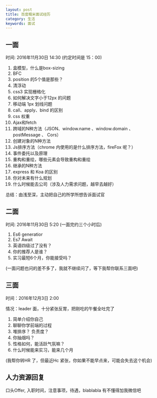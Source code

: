 ```yaml
---
layout: post
title: 百度糯米面试经历
category: 生活
keywords: 面试
---
```


## 一面

时间: 2016年11月30日 14:30 (约定时间是 15：00)

1. 盒模型，什么是box-sizing
2. BFC
3. position 的5个值是那些？
4. 清浮动
5. css3 实现栅格化
6. 如何解决文字小于12px 的问题
7. 移动端 1px 划线问题
8. call、apply、bind 的区别
9. css 权重
10. Ajax和fetch
11. 跨域的N种方法（JSON、window.name 、window.domain 、 postMessage 、 Cors）
12. 创建对象的N种方法
13.  Js排序方法（chrome 内使用的是什么排序方法，fireFox 呢？）
14. 事件委托以及原理
15. 重构和重绘，哪些元素会导致重构和重绘
16. 继承的N种方法
17. express 和 Koa 的区别
18. 你对未来有什么规划
19. 什么时候能去公司（涉及人力需求问题，越早去越好）

总结：由浅至深，主动把自己的所学所想告诉面试官

## 二面

时间: 2016年11月30日 5:20 (一面完约三个小时后)

1. Es6 generatior
2. Es7 Await
3. 英语四级过了没有？
4. 你的推荐人是谁？
5. 实习最短6个月，你能接受吗？

(一面问题也问的差不多了，我就不继续问了，等下我帮你联系三面吧)

## 三面

时间：2016年12月3日 2:00

情况：leader 面，十分紧张反胃，把刚吃的午餐全吐完了

1. 简单介绍你自己
2. 聊聊你学前端的过程
3. 堆排序？ 负责度？
4. 你抽烟吗？
5. 性格如何，能活跃气氛嘛？
6. 什么时候能来实习，能来几个月

(我帮你转HR 了，但最近Hc 紧张，你如果不能早点来，可能会失去这个机会)

## 人力资源回复

口头Offer, 入职时间，注意事项，待遇，blablabla
有不懂得加我微信吧